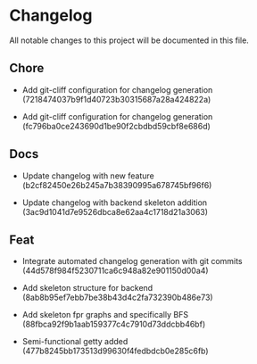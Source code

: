 # Changelog

All notable changes to this project will be documented in this file.

## Chore


- Add git-cliff configuration for changelog generation (7218474037b9f1d40723b30315687a28a424822a)

- Add git-cliff configuration for changelog generation (fc796ba0ce243690d1be90f2cbdbd59cbf8e686d)


## Docs


- Update changelog with new feature (b2cf82450e26b245a7b38390995a678745bf96f6)

- Update changelog with backend skeleton addition (3ac9d1041d7e9526dbca8e62aa4c1718d21a3063)


## Feat


- Integrate automated changelog generation with git commits (44d578f984f5230711ca6c948a82e901150d00a4)

- Add skeleton structure for backend (8ab8b95ef7ebb7be38b43d4c2fa732390b486e73)

- Add skeleton fpr graphs and specifically BFS (88fbca92f9b1aab159377c4c7910d73ddcbb46bf)

- Semi-functional getty added (477b8245bb173513d99630f4fedbdcb0e285c6fb)

